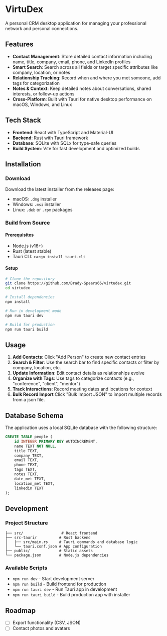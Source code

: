 # VirtuDex

A personal CRM desktop application for managing your professional network and personal connections.

## Features

- **Contact Management**: Store detailed contact information including name, title, company, email, phone, and LinkedIn profiles
- **Smart Search**: Search across all fields or target specific attributes like company, location, or notes
- **Relationship Tracking**: Record when and where you met someone, add tags for categorization
- **Notes & Context**: Keep detailed notes about conversations, shared interests, or follow-up actions
- **Cross-Platform**: Built with Tauri for native desktop performance on macOS, Windows, and Linux

## Tech Stack

- **Frontend**: React with TypeScript and Material-UI
- **Backend**: Rust with Tauri framework
- **Database**: SQLite with SQLx for type-safe queries
- **Build System**: Vite for fast development and optimized builds

## Installation

### Download

Download the latest installer from the releases page:

- macOS: `.dmg` installer
- Windows: `.msi` installer
- Linux: `.deb` or `.rpm` packages

### Build from Source

#### Prerequisites

- Node.js (v16+)
- Rust (latest stable)
- Tauri CLI: `cargo install tauri-cli`

#### Setup

```bash
# Clone the repository
git clone https://github.com/Brady-Spears66/virtudex.git
cd virtudex

# Install dependencies
npm install

# Run in development mode
npm run tauri dev

# Build for production
npm run tauri build
```

## Usage

1. **Add Contacts**: Click "Add Person" to create new contact entries
2. **Search & Filter**: Use the search bar to find specific contacts or filter by company, location, etc.
3. **Update Information**: Edit contact details as relationships evolve
4. **Organize with Tags**: Use tags to categorize contacts (e.g., "conference", "client", "mentor")
5. **Track Interactions**: Record meeting dates and locations for context
6. **Bulk Record Import** Click "Bulk Import JSON" to import multiple records from a json file.

## Database Schema

The application uses a local SQLite database with the following structure:

```sql
CREATE TABLE people (
    id INTEGER PRIMARY KEY AUTOINCREMENT,
    name TEXT NOT NULL,
    title TEXT,
    company TEXT,
    email TEXT,
    phone TEXT,
    tags TEXT,
    notes TEXT,
    date_met TEXT,
    location_met TEXT,
    linkedin TEXT
);
```

## Development

### Project Structure

```
├── src/                 # React frontend
├── src-tauri/          # Rust backend
│   ├── src/main.rs     # Tauri commands and database logic
│   └── tauri.conf.json # App configuration
├── public/             # Static assets
└── package.json        # Node.js dependencies
```

### Available Scripts

- `npm run dev` - Start development server
- `npm run build` - Build frontend for production
- `npm run tauri dev` - Run Tauri app in development
- `npm run tauri build` - Build production app with installer

## Roadmap

- [ ] Export functionality (CSV, JSON)
- [ ] Contact photos and avatars
